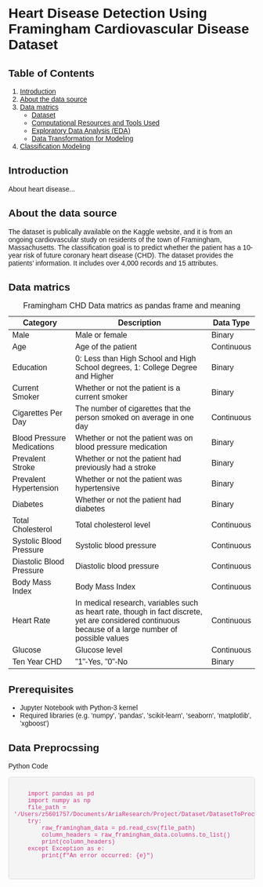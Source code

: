 # Heart Disease Detection Using Framingham Cardiovascular Disease Dataset

## Table of Contents

1. [Introduction](#introduction)
2. [About the data source](#about-the-data-source)
3. [Data matrics](#data-matrics)
   - [Dataset](#dataset)
   - [Computational Resources and Tools Used](#computational-resources-and-tools-used)
   - [Exploratory Data Analysis (EDA)](#exploratory-data-analysis-eda)
   - [Data Transformation for Modeling](#data-transformation-for-modeling)
4. [Classification Modeling](#classification-modeling)

## Introduction

About heart disease...

## About the data source

The dataset is publically available on the Kaggle website, and it is from an ongoing cardiovascular study on residents of the town of Framingham, Massachusetts. The classification goal is to predict whether the patient has a 10-year risk of future coronary heart disease (CHD). The dataset provides the patients’ information. It includes over 4,000 records and 15 attributes.

## Data matrics

<table>
  <caption>
    Framingham CHD Data matrics as pandas frame and meaning
  </caption>
  <thead>
    <tr>
      <th scope="col">Category</th>
      <th scope="col">Description</th>
      <th scope="col">Data Type</th>
    </tr>
  </thead>
  <tbody>
    <tr>
      <td>Male</td>
      <td>Male or female</td>
      <td>Binary</td>
    </tr>
    <tr>
      <td>Age</td>
      <td>Age of the patient</td>
      <td>Continuous</td>
    </tr>
    <tr>
      <td>Education</td>
      <td>0: Less than High School and High School degrees, 1: College Degree and Higher</td>
      <td>Binary</td>
    </tr>
    <tr>
      <td>Current Smoker</td>
      <td>Whether or not the patient is a current smoker</td>
      <td>Binary</td>
    </tr>
    <tr>
      <td>Cigarettes Per Day</td>
      <td>The number of cigarettes that the person smoked on average in one day</td>
      <td>Continuous</td>
    </tr>
    <tr>
      <td>Blood Pressure Medications</td>
      <td>Whether or not the patient was on blood pressure medication</td>
      <td>Binary</td>
    </tr>
    <tr>
      <td>Prevalent Stroke</td>
      <td>Whether or not the patient had previously had a stroke</td>
      <td>Binary</td>
    </tr>
    <tr>
      <td>Prevalent Hypertension</td>
      <td>Whether or not the patient was hypertensive</td>
      <td>Binary</td>
    </tr>
    <tr>
      <td>Diabetes</td>
      <td>Whether or not the patient had diabetes</td>
      <td>Binary</td>
    </tr>
    <tr>
      <td>Total Cholesterol</td>
      <td>Total cholesterol level</td>
      <td>Continuous</td>
    </tr>
    <tr>
      <td>Systolic Blood Pressure</td>
      <td>Systolic blood pressure</td>
      <td>Continuous</td>
    </tr>
    <tr>
      <td>Diastolic Blood Pressure</td>
      <td>Diastolic blood pressure</td>
      <td>Continuous</td>
    </tr>
    <tr>
      <td>Body Mass Index</td>
      <td>Body Mass Index</td>
      <td>Continuous</td>
    </tr>
    <tr>
      <td>Heart Rate</td>
      <td>
        In medical research, variables such as heart rate, though in fact
        discrete, yet are considered continuous because of a large number of
        possible values
      </td>
      <td>Continuous</td>
    </tr>
    <tr>
      <td>Glucose</td>
      <td>Glucose level</td>
      <td>Continuous</td>
    </tr>
    <tr>
      <td>Ten Year CHD</td>
      <td>"1"-Yes, "0"-No</td>
      <td>Binary</td>
    </tr>
  </tbody>
</table>

## Prerequisites

- Jupyter Notebook with Python-3 kernel
- Required libraries (e.g. 'numpy', 'pandas', 'scikit-learn', 'seaborn', 'matplotlib', 'xgboost')

## Data Preprocssing

<title>Code Example</title>
<style>
    body {
      font-family: Arial, sans-serif;
      margin: 20px;
    }
    pre {
      background-color: #f4f4f4;
      padding: 10px;
      border: 1px solid #ddd;
      border-radius: 5px;
      overflow-x: auto;
    }
    code {
      font-family: "Courier New", Courier, monospace;
      color: #d63384; /* Optional: color to make the code stand out */
    }
</style>
<body>
    <p>Python Code</p>
    <pre>
    <code>
    import pandas as pd
    import numpy as np
    file_path = '/Users/z5601757/Documents/AriaResearch/Project/Dataset/DatasetToProcess/Framingham_CHD_preprocessed_data.csv'
    try:
        raw_framingham_data = pd.read_csv(file_path)
        column_headers = raw_framingham_data.columns.to_list()
        print(column_headers)
    except Exception as e:
        print(f"An error occurred: {e}")
    </code>
    </pre>
</body>
